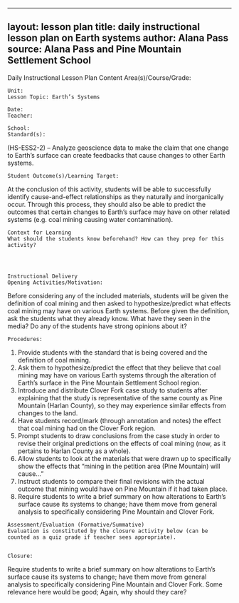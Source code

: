 
---
layout: lesson plan
title: daily instructional lesson plan on Earth systems
author: Alana Pass
source: Alana Pass and Pine Mountain Settlement School
---
 
 
 Daily Instructional Lesson Plan
	Content Area(s)/Course/Grade:
 
	Unit:
	Lesson Topic: Earth’s Systems
 
	Date:
	Teacher:
 
	School:
	Standard(s):
(HS-ESS2-2) – Analyze geoscience data to make the claim that one change to Earth’s surface can create feedbacks that cause changes to other Earth systems.
 
	Student Outcome(s)/Learning Target:
At the conclusion of this activity, students will be able to successfully identify cause-and-effect relationships as they naturally and inorganically occur. Through this process, they should also be able to predict the outcomes that certain changes to Earth’s surface may have on other related systems (e.g. coal mining causing water contamination).
 
 
	Context for Learning
	What should the students know beforehand? How can they prep for this activity?
 
 
 
 
	Instructional Delivery
	Opening Activities/Motivation:
Before considering any of the included materials, students will be given the definition of coal mining and then asked to hypothesize/predict what effects coal mining may have on various Earth systems. Before given the definition, ask the students what they already know. What have they seen in the media? Do any of the students have strong opinions about it?
 
 
 
	Procedures:
1)    Provide students with the standard that is being covered and the definition of coal mining.
2)    Ask them to hypothesize/predict the effect that they believe that coal mining may have on various Earth systems through the alteration of Earth’s surface in the Pine Mountain Settlement School region.
3)    Introduce and distribute Clover Fork case study to students after explaining that the study is representative of the same county as Pine Mountain (Harlan County), so they may experience similar effects from changes to the land.
4)    Have students record/mark (through annotation and notes) the effect that coal mining had on the Clover Fork region.
5)    Prompt students to draw conclusions from the case study in order to revise their original predictions on the effects of coal mining (now, as it pertains to Harlan County as a whole).
6)    Allow students to look at the materials that were drawn up to specifically show the effects that “mining in the petition area (Pine Mountain) will cause…”
7)    Instruct students to compare their final revisions with the actual outcome that mining would have on Pine Mountain if it had taken place.
8)    Require students to write a brief summary on how alterations to Earth’s surface cause its systems to change; have them move from general analysis to specifically considering Pine Mountain and Clover Fork.
 
 
 
 
	Assessment/Evaluation (Formative/Summative)
	Evaluation is constituted by the closure activity below (can be counted as a quiz grade if teacher sees appropriate).
 
 
	Closure:
Require students to write a brief summary on how alterations to Earth’s surface cause its systems to change; have them move from general analysis to specifically considering Pine Mountain and Clover Fork.
Some relevance here would be good; Again, why should they care?
